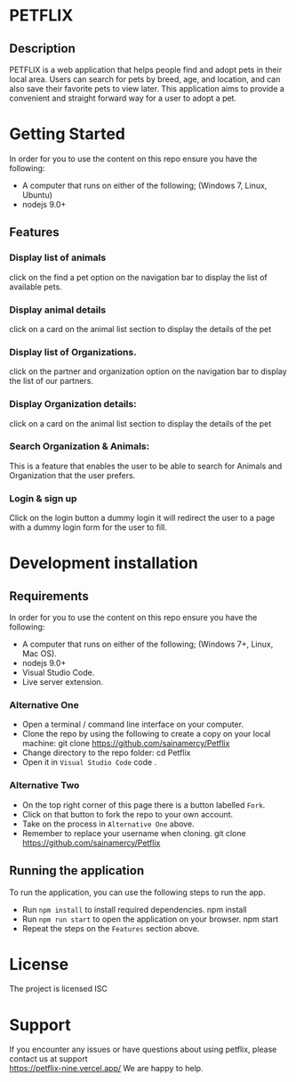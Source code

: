 # PETFLIX

## Description

PETFLIX is a web application that helps people find and adopt pets in their local area. Users can search for pets by breed, age, and location, and can also save their favorite pets to view later.
This application aims to provide a convenient and straight forward way for a user to adopt a pet.

# Getting Started

In order for you to use the content on this repo ensure you have the following:

- A computer that runs on either of the following; (Windows 7, Linux, Ubuntu)
- nodejs 9.0+

## Features
 
### Display list of animals

click on the find a pet option on the navigation bar to display the list of available pets. 

### Display animal details

click on a card on the animal list section to display the details of the pet

### Display list of Organizations.

click on the partner and organization option on the navigation bar to display the list of our partners.

### Display Organization details:

click on a card on the animal list section to display the details of the pet

### Search Organization & Animals:

This is a feature that enables the user to be able to search for Animals and Organization that the user prefers.

### Login & sign up

  Click on the login button a dummy login it will redirect the user to a page with a dummy login form for the user to fill.

# Development installation


## Requirements
In order for you to use the content on this repo ensure you have the following:
- A computer that runs on either of the following; (Windows 7+, Linux, Mac OS).
-  nodejs 9.0+
- Visual Studio Code.
- Live server extension.
### Alternative One

- Open a terminal / command line interface on your computer.
- Clone the repo by using the following to create a copy on your local machine:
        git clone https://github.com/sainamercy/Petflix
- Change directory to the repo folder:
        cd Petflix
- Open it in ``Visual Studio Code``
        code .
### Alternative Two

- On the top right corner of this page there is a button labelled ``Fork``.
- Click on that button to fork the repo to your own account.
- Take on the process in ``Alternative One`` above.
- Remember to replace your username when cloning.
        git clone https://github.com/sainamercy/Petflix
## Running the application

To run the application, you can use the following steps to run the app.
- Run `npm install` to install required dependencies.
        npm install
- Run `npm run start` to open the application on your browser.
        npm start
- Repeat the steps on the `Features` section above.


# License
The project is licensed ISC

# Support
If you encounter any issues or have questions about using petflix, please contact us at support  
https://petflix-nine.vercel.app/ We are happy to help.